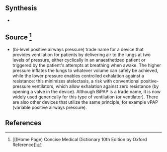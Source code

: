 ## Synthesis
- 
## Source [^1]
- (bi-level positive airways pressure) trade name for a device that provides ventilation for patients by delivering air to the lungs at two levels of pressure, either cyclically in an anaesthetized patient or triggered by the patient's attempts at breathing when awake. The higher pressure inflates the lungs to whatever volume can safely be achieved, while the lower pressure enables controlled exhalation against a resistance: this minimizes atelectasis, a risk with conventional positive-pressure ventilators, which allow exhalation against zero resistance (by opening a valve in the device). Although BiPAP is a trade name, it is now widely used generically for this type of ventilation (or ventilator). There are also other devices that utilize the same principle, for example vPAP (variable positive airways pressure).
## References

[^1]: [[(Home Page) Concise Medical Dictionary 10th Edition by Oxford Reference]]